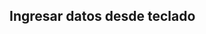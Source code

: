 <!DOCTYPE html>
<html>
   <body>
<h2>Ingresar datos desde teclado</h2>
<p id = "demo"></p>
<script>
  var signo = "piscis";
  while  (signo != "capricornio") {
     signo = prompt("¿Cuál es tu signo?")  ;
     if (signo.toLowerCase() == "capricornio" ) {
            alert("Yo también soy de Capricornio") 
        }  else {
            alert("Mi signo sodiacal es otro") 
        }
   }     
document.getElementById("demo").innerHTML = "El signo es: " + signo;
</script>
  </body>
</html>
